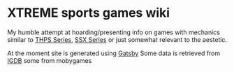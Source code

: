 # XTREME sports games wiki
My humble attempt at hoarding/presenting info on games with mechanics similar to [THPS Series](https://www.gatsbyjs.org/), [SSX Series](https://www.gatsbyjs.org/) or just somewhat relevant to the aestetic.

At the moment site is generated using [Gatsby](https://www.gatsbyjs.org/)
Some data is retrieved from [IGDB](https://www.igdb.com/) some from mobygames